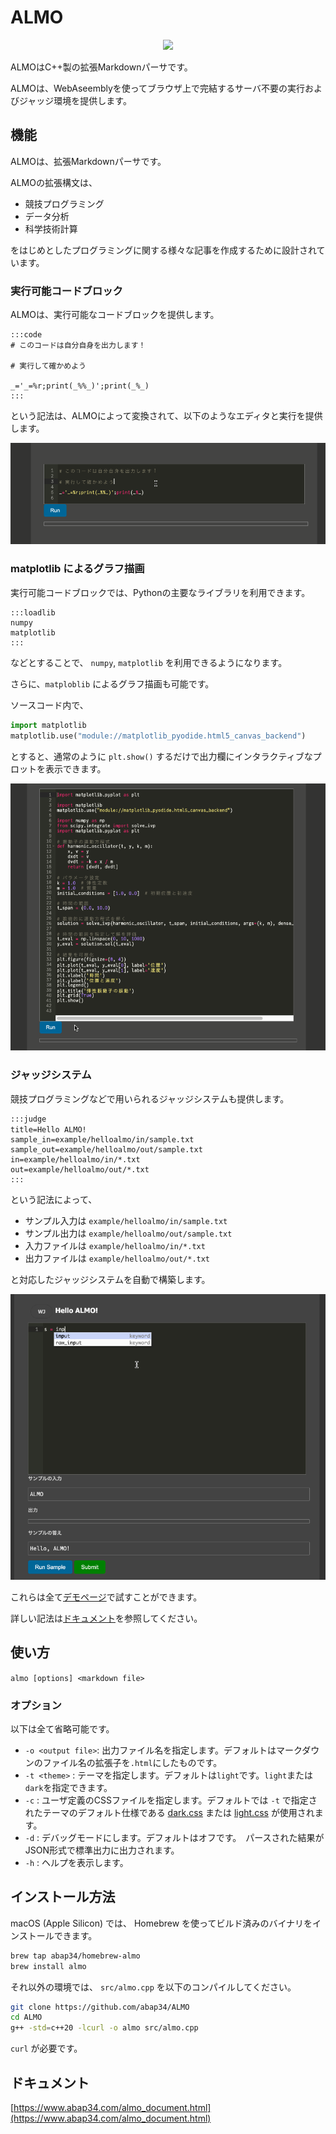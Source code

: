 # ALMO


<p align="center">
<img src="https://www.abap34.com/almo_logo.png" width="300px">
</p>


ALMOはC++製の拡張Markdownパーサです。 

ALMOは、WebAseemblyを使ってブラウザ上で完結するサーバ不要の実行およびジャッジ環境を提供します。 

## 機能

ALMOは、拡張Markdownパーサです。

ALMOの拡張構文は、

- 競技プログラミング
- データ分析
- 科学技術計算

をはじめとしたプログラミングに関する様々な記事を作成するために設計されています。

### 実行可能コードブロック

ALMOは、実行可能なコードブロックを提供します。

```
:::code
# このコードは自分自身を出力します！　

# 実行して確かめよう

_='_=%r;print(_%%_)';print(_%_)
:::
```

という記法は、ALMOによって変換されて、以下のようなエディタと実行を提供します。

![](example/demo_code.gif)

### matplotlib によるグラフ描画

実行可能コードブロックでは、Pythonの主要なライブラリを利用できます。

```
:::loadlib
numpy
matplotlib
:::
```

などとすることで、 `numpy`, `matplotlib` を利用できるようになります。

さらに、`matploblib` によるグラフ描画も可能です。

ソースコード内で、　

```python
import matplotlib
matplotlib.use("module://matplotlib_pyodide.html5_canvas_backend")
```

とすると、通常のように `plt.show()` するだけで出力欄にインタラクティブなプロットを表示できます。

![](example/demo_plot.gif)

### ジャッジシステム

競技プログラミングなどで用いられるジャッジシステムも提供します。

```
:::judge
title=Hello ALMO!　　　                        
sample_in=example/helloalmo/in/sample.txt     
sample_out=example/helloalmo/out/sample.txt  
in=example/helloalmo/in/*.txt                 
out=example/helloalmo/out/*.txt               
:::
```

という記法によって、

- サンプル入力は `example/helloalmo/in/sample.txt` 
- サンプル出力は `example/helloalmo/out/sample.txt`
- 入力ファイルは `example/helloalmo/in/*.txt`
- 出力ファイルは `example/helloalmo/out/*.txt`

と対応したジャッジシステムを自動で構築します。

![](example/demo_judge.gif)



これらは全て[デモページ](https://www.abap34.com/almo.html)で試すことができます。

詳しい記法は[ドキュメント](https://www.abap34.com/almo_document.html)を参照してください。


## 使い方

`almo [options] <markdown file>`

### オプション

以下は全て省略可能です。

- `-o <output file>`: 出力ファイル名を指定します。デフォルトはマークダウンのファイル名の拡張子を`.html`にしたものです。
- `-t <theme>` : テーマを指定します。デフォルトは`light`です。`light`または`dark`を指定できます。 
- `-c` : ユーザ定義のCSSファイルを指定します。デフォルトでは `-t` で指定されたテーマのデフォルト仕様である
[dark.css](https://github.com/abap34/ALMO/blob/main/src/dark.css) または [light.css](https://github.com/abap34/ALMO/blob/main/src/light.css) が使用されます。 
- `-d` : デバッグモードにします。デフォルトはオフです。　パースされた結果がJSON形式で標準出力に出力されます。
- `-h` : ヘルプを表示します。


## インストール方法

macOS (Apple Silicon) では、 Homebrew を使ってビルド済みのバイナリをインストールできます。

```bash
brew tap abap34/homebrew-almo
brew install almo
```

それ以外の環境では、 `src/almo.cpp` を以下のコンパイルしてください。

```bash
git clone https://github.com/abap34/ALMO
cd ALMO
g++ -std=c++20 -lcurl -o almo src/almo.cpp
```

`curl` が必要です。

## ドキュメント

[https://www.abap34.com/almo_document.html](https://www.abap34.com/almo_document.html)